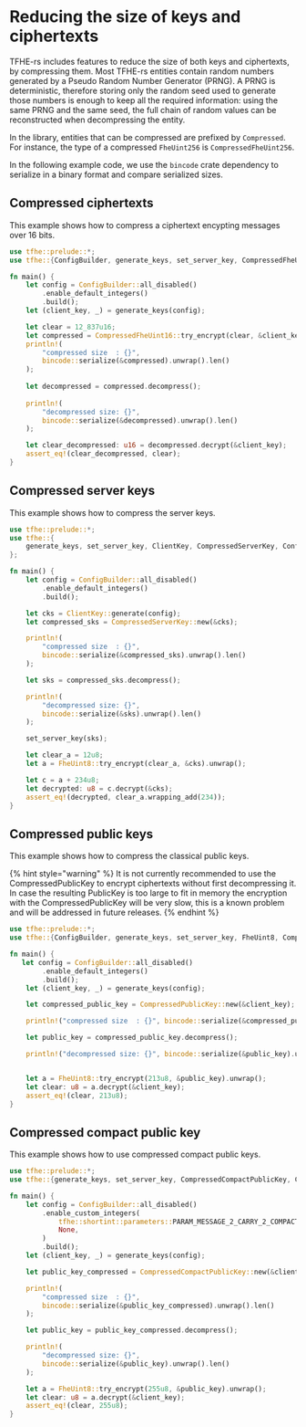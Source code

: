 # Reducing the size of keys and ciphertexts
TFHE-rs includes features to reduce the size of both keys and ciphertexts, by compressing them. Most TFHE-rs entities contain random numbers generated by a Pseudo Random Number Generator (PRNG). A PRNG is deterministic, therefore storing only the random seed used to generate those numbers is enough to keep all the required information: using the same PRNG and the same seed, the full chain of random values can be reconstructed when decompressing the entity.

In the library, entities that can be compressed are prefixed by `Compressed`. For instance, the type of a compressed `FheUint256` is `CompressedFheUint256`.

In the following example code, we use the `bincode` crate dependency to serialize in a binary format and compare serialized sizes.

## Compressed ciphertexts
This example shows how to compress a ciphertext encypting messages over 16 bits.

```rust
use tfhe::prelude::*;
use tfhe::{ConfigBuilder, generate_keys, set_server_key, CompressedFheUint16};

fn main() {
    let config = ConfigBuilder::all_disabled()
        .enable_default_integers()
        .build();
    let (client_key, _) = generate_keys(config);

    let clear = 12_837u16;
    let compressed = CompressedFheUint16::try_encrypt(clear, &client_key).unwrap();
    println!(
        "compressed size  : {}",
        bincode::serialize(&compressed).unwrap().len()
    );
    
    let decompressed = compressed.decompress();
    
    println!(
        "decompressed size: {}",
        bincode::serialize(&decompressed).unwrap().len()
    );

    let clear_decompressed: u16 = decompressed.decrypt(&client_key);
    assert_eq!(clear_decompressed, clear);
}
```


## Compressed server keys
This example shows how to compress the server keys.

```rust
use tfhe::prelude::*;
use tfhe::{
    generate_keys, set_server_key, ClientKey, CompressedServerKey, ConfigBuilder, FheUint8,
};

fn main() {
    let config = ConfigBuilder::all_disabled()
        .enable_default_integers()
        .build();

    let cks = ClientKey::generate(config);
    let compressed_sks = CompressedServerKey::new(&cks);

    println!(
        "compressed size  : {}",
        bincode::serialize(&compressed_sks).unwrap().len()
    );

    let sks = compressed_sks.decompress();

    println!(
        "decompressed size: {}",
        bincode::serialize(&sks).unwrap().len()
    );

    set_server_key(sks);

    let clear_a = 12u8;
    let a = FheUint8::try_encrypt(clear_a, &cks).unwrap();

    let c = a + 234u8;
    let decrypted: u8 = c.decrypt(&cks);
    assert_eq!(decrypted, clear_a.wrapping_add(234));
}

```


## Compressed public keys
This example shows how to compress the classical public keys.

{% hint style="warning" %}
It is not currently recommended to use the CompressedPublicKey to encrypt ciphertexts without first decompressing it. In case the resulting PublicKey is too large to fit in memory the encryption with the CompressedPublicKey will be very slow, this is a known problem and will be addressed in future releases.
{% endhint %}

```rust
use tfhe::prelude::*;
use tfhe::{ConfigBuilder, generate_keys, set_server_key, FheUint8, CompressedPublicKey};

fn main() {
   let config = ConfigBuilder::all_disabled()
        .enable_default_integers()
        .build();
    let (client_key, _) = generate_keys(config);

    let compressed_public_key = CompressedPublicKey::new(&client_key);

    println!("compressed size  : {}", bincode::serialize(&compressed_public_key).unwrap().len());

    let public_key = compressed_public_key.decompress();

    println!("decompressed size: {}", bincode::serialize(&public_key).unwrap().len());


    let a = FheUint8::try_encrypt(213u8, &public_key).unwrap();
    let clear: u8 = a.decrypt(&client_key);
    assert_eq!(clear, 213u8);
}
```


## Compressed compact public key
This example shows how to use compressed compact public keys.


```rust
use tfhe::prelude::*;
use tfhe::{generate_keys, set_server_key, CompressedCompactPublicKey, ConfigBuilder, FheUint8};

fn main() {
    let config = ConfigBuilder::all_disabled()
        .enable_custom_integers(
            tfhe::shortint::parameters::PARAM_MESSAGE_2_CARRY_2_COMPACT_PK_KS_PBS,
            None,
        )
        .build();
    let (client_key, _) = generate_keys(config);

    let public_key_compressed = CompressedCompactPublicKey::new(&client_key);

    println!(
        "compressed size  : {}",
        bincode::serialize(&public_key_compressed).unwrap().len()
    );

    let public_key = public_key_compressed.decompress();

    println!(
        "decompressed size: {}",
        bincode::serialize(&public_key).unwrap().len()
    );

    let a = FheUint8::try_encrypt(255u8, &public_key).unwrap();
    let clear: u8 = a.decrypt(&client_key);
    assert_eq!(clear, 255u8);
}

```
